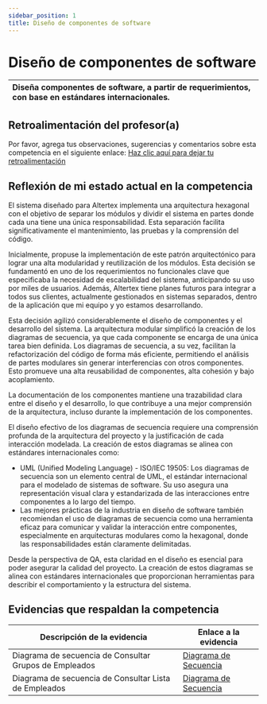 ```yaml
---
sidebar_position: 1
title: Diseño de componentes de software
---
```

# Diseño de componentes de software


| Diseña componentes de software, a partir de requerimientos, con base en estándares internacionales. |
| :---------------------------------------------------------------------------------------------------- |

## Retroalimentación del profesor(a)

Por favor, agrega tus observaciones, sugerencias y comentarios sobre esta competencia en el siguiente enlace:  [Haz clic aquí para dejar tu retroalimentación](https://docs.google.com/document/d/1DS8nw5wONIA2Hsyyu9oGleLhGe4syc6xH5qRi6aSWro/edit?usp=sharing)

## Reflexión de mi estado actual en la competencia

El sistema diseñado para Altertex implementa una arquitectura hexagonal con el objetivo de separar los módulos y dividir el sistema en partes donde cada una tiene una única responsabilidad. Esta separación facilita significativamente el mantenimiento, las pruebas y la comprensión del código.

Inicialmente, propuse la implementación de este patrón arquitectónico para lograr una alta modularidad y reutilización de los módulos. Esta decisión se fundamentó en uno de los requerimientos no funcionales clave que especificaba la necesidad de escalabilidad del sistema, anticipando su uso por miles de usuarios. Además, Altertex tiene planes futuros para integrar a todos sus clientes, actualmente gestionados en sistemas separados, dentro de la aplicación que mi equipo y yo estamos desarrollando.

Esta decisión agilizó considerablemente el diseño de componentes y el desarrollo del sistema. La arquitectura modular simplificó la creación de los diagramas de secuencia, ya que cada componente se encarga de una única tarea bien definida. Los diagramas de secuencia, a su vez, facilitan la refactorización del código de forma más eficiente, permitiendo el análisis de partes modulares sin generar interferencias con otros componentes. Esto promueve una alta reusabilidad de componentes, alta cohesión y bajo acoplamiento.

La documentación de los componentes mantiene una trazabilidad clara entre el diseño y el desarrollo, lo que contribuye a una mejor comprensión de la arquitectura, incluso durante la implementación de los componentes.

El diseño efectivo de los diagramas de secuencia requiere una comprensión profunda de la arquitectura del proyecto y la justificación de cada interacción modelada. La creación de estos diagramas se alinea con estándares internacionales como:

* UML (Unified Modeling Language) - ISO/IEC 19505: Los diagramas de secuencia son un elemento central de UML, el estándar internacional para el modelado de sistemas de software. Su uso asegura una representación visual clara y estandarizada de las interacciones entre componentes a lo largo del tiempo.
* Las mejores prácticas de la industria en diseño de software también recomiendan el uso de diagramas de secuencia como una herramienta eficaz para comunicar y validar la interacción entre componentes, especialmente en arquitecturas modulares como la hexagonal, donde las responsabilidades están claramente delimitadas.

Desde la perspectiva de QA, esta claridad en el diseño es esencial para poder asegurar la calidad del proyecto. La creación de estos diagramas se alinea con estándares internacionales que proporcionan herramientas para describir el comportamiento y la estructura del sistema.

## Evidencias que respaldan la competencia


| Descripción de la evidencia                           | Enlace a la evidencia                                                                                             |
| ------------------------------------------------------ | ----------------------------------------------------------------------------------------------------------------- |
| Diagrama de secuencia de Consultar Grupos de Empleados | [Diagrama de Secuencia](https://codeandco-wiki.netlify.app/docs/proyectos/textiles/documentacion/requisitos/RF22) |
| Diagrama de secuencia de Consultar Lista de Empleados  | [Diagrama de Secuencia](https://codeandco-wiki.netlify.app/docs/proyectos/textiles/documentacion/requisitos/RF17) |

